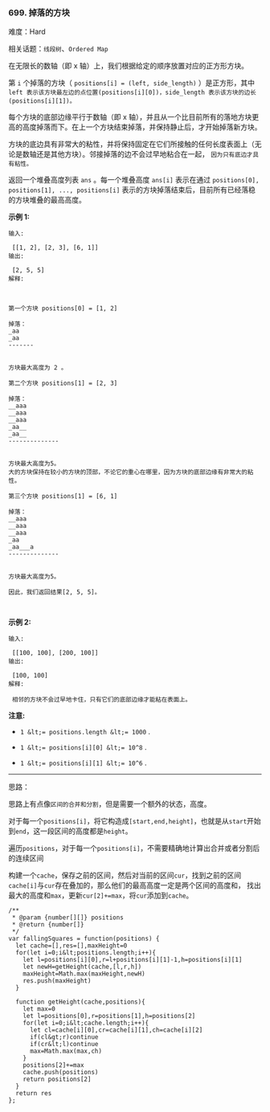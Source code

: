 ### 699. 掉落的方块

难度：Hard

相关话题：`线段树`、`Ordered Map`

在无限长的数轴（即 x 轴）上，我们根据给定的顺序放置对应的正方形方块。



第  `i`  个掉落的方块（ `positions[i] = (left, side_length)` ）是正方形，其中 `left 表示该方块最左边的点位置(positions[i][0])，side_length 表示该方块的边长(positions[i][1])。` 



每个方块的底部边缘平行于数轴（即 x 轴），并且从一个比目前所有的落地方块更高的高度掉落而下。在上一个方块结束掉落，并保持静止后，才开始掉落新方块。



方块的底边具有非常大的粘性，并将保持固定在它们所接触的任何长度表面上（无论是数轴还是其他方块）。邻接掉落的边不会过早地粘合在一起， `因为只有底边才具有粘性。` 







返回一个堆叠高度列表 `ans`  。每一个堆叠高度 `ans[i]` 表示在通过 `positions[0], positions[1], ..., positions[i]` 表示的方块掉落结束后，目前所有已经落稳的方块堆叠的最高高度。











 **示例 1:** 





```
输入:

 [[1, 2], [2, 3], [6, 1]]
输出:

 [2, 5, 5]
解释:



第一个方块 positions[0] = [1, 2] 

掉落：
_aa
_aa
-------


方块最大高度为 2 。

第二个方块 positions[1] = [2, 3] 

掉落：
__aaa
__aaa
__aaa
_aa__
_aa__
--------------


方块最大高度为5。
大的方块保持在较小的方块的顶部，不论它的重心在哪里，因为方块的底部边缘有非常大的粘性。

第三个方块 positions[1] = [6, 1] 

掉落：
__aaa
__aaa
__aaa
_aa
_aa___a
-------------- 


方块最大高度为5。

因此，我们返回结果[2, 5, 5]。



```





 **示例 2:** 





```
输入:

 [[100, 100], [200, 100]]
输出:

 [100, 100]
解释:

 相邻的方块不会过早地卡住，只有它们的底部边缘才能粘在表面上。

```





 **注意:** 





*  `1 &lt;= positions.length &lt;= 1000` .

*  `1 &lt;= positions[i][0] &lt;= 10^8` .

*  `1 &lt;= positions[i][1] &lt;= 10^6` .










-----

思路：

思路上有点像`区间的合并和分割`，但是需要一个额外的状态，高度。

对于每一个`positions[i]`，将它构造成`[start,end,height]`，也就是从`start`开始到`end`，这一段区间的高度都是`height`。

遍历`positions`，对于每一个`positions[i]`，不需要精确地计算出合并或者分割后的连续区间

构建一个`cache`，保存之前的区间，然后对当前的区间`cur`，找到之前的区间`cache[i]`与`cur`存在叠加的，那么他们的最高高度一定是两个区间的高度和，
找出最大的高度和`max`，更新`cur[2]+=max`，将`cur`添加到`cache`。


```
/**
 * @param {number[][]} positions
 * @return {number[]}
 */
var fallingSquares = function(positions) {
  let cache=[],res=[],maxHeight=0
  for(let i=0;i&lt;positions.length;i++){
    let l=positions[i][0],r=l+positions[i][1]-1,h=positions[i][1]
    let newH=getHeight(cache,[l,r,h])
    maxHeight=Math.max(maxHeight,newH)
    res.push(maxHeight)
  }
    
  function getHeight(cache,positions){
    let max=0
    let l=positions[0],r=positions[1],h=positions[2]
    for(let i=0;i&lt;cache.length;i++){
      let cl=cache[i][0],cr=cache[i][1],ch=cache[i][2]
      if(cl&gt;r)continue
      if(cr&lt;l)continue
      max=Math.max(max,ch)
    }
    positions[2]+=max
    cache.push(positions)
    return positions[2]
  }
  return res
};



```
